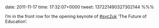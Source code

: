 date: 2011-11-17
time: 17:32:07+0000
tweet: 137221490327302144
%%%

I’m in the front row for the opening keynote of [#svc2uk](https://twitter.com/hashtag/svc2uk) ‘The Future of Education’.

